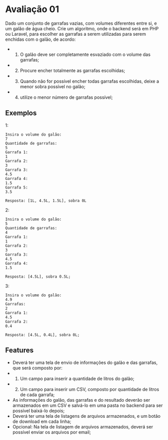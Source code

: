 # Avaliação 01

Dado um conjunto de garrafas vazias, com volumes diferentes entre si, e um galão de água cheio.
Crie um algoritmo, onde o backend será em PHP ou Laravel, para escolher as garrafas a serem utilizadas para serem enchidas com o galão, de acordo:
- 1) O galão deve ser completamente esvaziado com o volume das garrafas;
- 2) Procure encher totalmente as garrafas escolhidas;
- 3) Quando não for possível encher todas garrafas escolhidas, deixe a menor sobra possível no galão;
- 4) utilize o menor número de garrafas possível;

## Exemplos

1:

```
Insira o volume do galão:
7
Quantidade de garrafas:
5
Garrafa 1:
1
Garrafa 2:
3
Garrafa 3:
4.5
Garrafa 4:
1.5
Garrafa 5:
3.5

Resposta: [1L, 4.5L, 1.5L], sobra 0L
```

2:

```
Insira o volume do galão:
5
Quantidade de garrafas:
4
Garrafa 1:
1
Garrafa 2:
3
Garrafa 3:
4.5
Garrafa 4:
1.5

Resposta: [4.5L], sobra 0.5L;
```

3:

```
Insira o volume do galão:
4.9
Garrafas:
2
Garrafa 1:
4.5
Garrafa 2:
0.4

Resposta: [4.5L, 0.4L], sobra 0L;
```

## Features
- Deverá ter uma tela de envio de informações do galão e das garrafas, que será composto por:
- 1) Um campo para inserir a quantidade de litros do galão;
- 2) Um campo para inserir um CSV, composto por quantidade de litros de cada garrafa;
- As informações do galão, das garrafas e do resultado deverão ser armazenados em um CSV e salvá-lo em uma pasta no backend para ser possível baixá-lo depois;
- Deverá ter uma tela de listagens de arquivos armazenados, e um botão de download em cada linha;
- Opcional: Na tela de listagem de arquivos armazenados, deverá ser possível enviar os arquivos por email;

